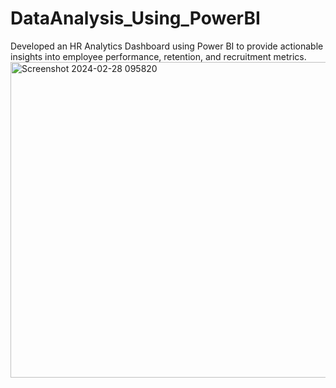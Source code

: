 # DataAnalysis_Using_PowerBI
Developed an HR Analytics Dashboard using Power BI to provide actionable insights into employee performance, retention, and recruitment metrics. 
<img width="505" alt="Screenshot 2024-02-28 095820" src="https://github.com/Princysahu11/DataAnalysis_Using_PowerBI/assets/95992732/02b549b9-f565-4080-9cd3-f60039db8d83">
